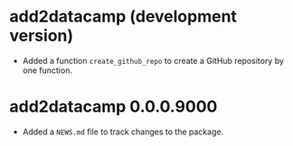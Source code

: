 # add2datacamp (development version)

* Added a function `create_github_repo` to create a GitHub repository by one function.

# add2datacamp 0.0.0.9000

* Added a `NEWS.md` file to track changes to the package.
